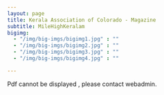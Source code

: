 ```yaml
---
layout: page
title: Kerala Association of Colorado - Magazine
subtitle: MileHighKeralam
bigimg:
  - "/img/big-imgs/bigimg1.jpg" : ""
  - "/img/big-imgs/bigimg2.jpg" : ""
  - "/img/big-imgs/bigimg3.jpg" : ""
  - "/img/big-imgs/bigimg4.jpg" : ""

---
```

 
 <object width="400" height="500" type="application/pdf" data="milehighkerala/MileHighKeralam_20181214_vol1.pdf?#zoom=85&scrollbar=0&toolbar=0&navpanes=0">
    <p>Pdf cannot be displayed , please contact webadmin.</p>
</object>
